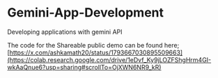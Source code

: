 # Gemini-App-Development
Developing applications with gemini API

The code for the Shareable public demo can be found here; [https://x.com/ashkamath20/status/1793667030895509663](https://colab.research.google.com/drive/1eDvf_Ky9jLOZFShgHrm4GI-wkAaQnue6?usp=sharing#scrollTo=OjXWN6NR9_kR)
